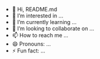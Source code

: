 - 👋 Hi, README.md
- 👀 I’m interested in ...
- 🌱 I’m currently learning ...
- 💞️ I’m looking to collaborate on ...
- 📫 How to reach me ...
- 😄 Pronouns: ...
- ⚡ Fun fact: ...

<!---
Bashirsaba/Bashirsaba is a ✨ special ✨ repository because its `README.md` (this file) appears on your GitHub profile.
You can click the Preview link to take a look at your changes.
--->
